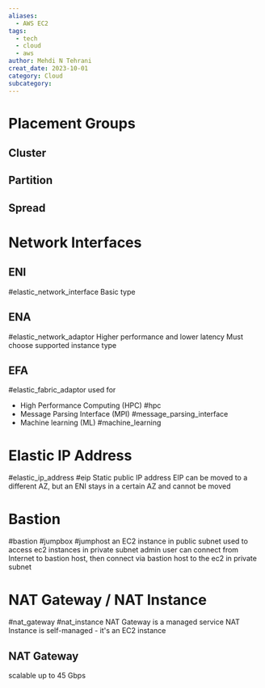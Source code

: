 ```yaml
---
aliases:
  - AWS EC2
tags:
  - tech
  - cloud
  - aws
author: Mehdi N Tehrani
creat_date: 2023-10-01
category: Cloud
subcategory:
---
```


# Placement Groups
## Cluster
## Partition
## Spread
# Network Interfaces
## ENI
#elastic_network_interface
Basic type
## ENA
#elastic_network_adaptor
Higher performance and lower latency
Must choose supported instance type
## EFA
#elastic_fabric_adaptor
used for 
- High Performance Computing (HPC) #hpc 
- Message Parsing Interface (MPI) #message_parsing_interface
- Machine learning (ML) #machine_learning

# Elastic IP Address
#elastic_ip_address #eip
Static public IP address
EIP can be moved to a different AZ, but an ENI stays in a certain AZ and cannot be moved

# Bastion
#bastion #jumpbox #jumphost
an EC2 instance in public subnet used to access ec2 instances in private subnet
admin user can connect from Internet to bastion host, then connect via bastion host to the ec2 in private subnet
# NAT Gateway / NAT Instance
#nat_gateway #nat_instance
NAT Gateway is a managed service
NAT Instance is self-managed - it's an EC2 instance

## NAT Gateway
scalable up to 45 Gbps